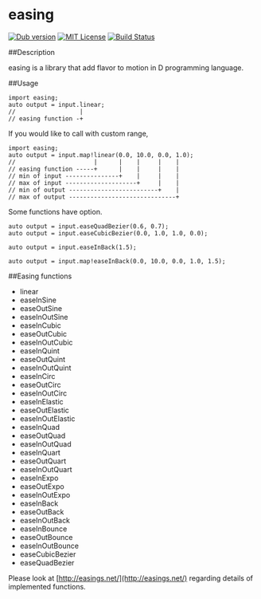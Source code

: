 easing
====

[![Dub version](https://img.shields.io/dub/v/easing.svg)](https://code.dlang.org/packages/easing)
[![MIT License](http://img.shields.io/badge/license-MIT-blue.svg?style=flat)](https://github.com/tanitta/easing/blob/master/LICENSE)
[![Build Status](https://travis-ci.org/tanitta/easing.svg?branch=master)](https://travis-ci.org/tanitta/easing)

##Description

easing is a library that add flavor to motion in D programming language.

##Usage
```
import easing;
auto output = input.linear;
//                  |
// easing function -+

```

If you would like to call with custom range, 

```
import easing;
auto output = input.map!linear(0.0, 10.0, 0.0, 1.0);
//                      |      |    |     |    |
// easing function -----+      |    |     |    |
// min of input ---------------+    |     |    |
// max of input --------------------+     |    |
// min of output -------------------------+    |
// max of output ------------------------------+
```

Some functions have option.

```
auto output = input.easeQuadBezier(0.6, 0.7);
auto output = input.easeCubicBezier(0.0, 1.0, 1.0, 0.0);

auto output = input.easeInBack(1.5);
```

```
auto output = input.map!easeInBack(0.0, 10.0, 0.0, 1.0, 1.5);
```

##Easing functions

- linear
- easeInSine
- easeOutSine
- easeInOutSine
- easeInCubic
- easeOutCubic
- easeInOutCubic
- easeInQuint
- easeOutQuint
- easeInOutQuint
- easeInCirc
- easeOutCirc
- easeInOutCirc
- easeInElastic
- easeOutElastic
- easeInOutElastic
- easeInQuad
- easeOutQuad
- easeInOutQuad
- easeInQuart
- easeOutQuart
- easeInOutQuart
- easeInExpo
- easeOutExpo
- easeInOutExpo
- easeInBack
- easeOutBack
- easeInOutBack
- easeInBounce
- easeOutBounce
- easeInOutBounce
- easeCubicBezier
- easeQuadBezier

Please look at [http://easings.net/](http://easings.net/) regarding details of implemented functions.
